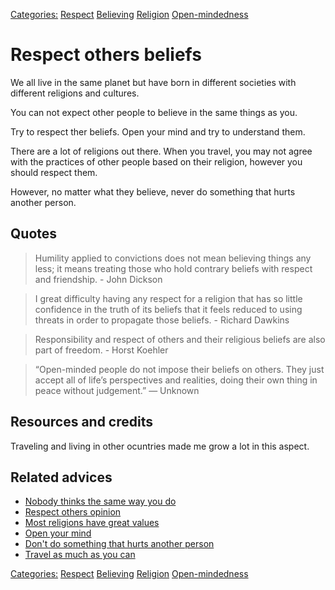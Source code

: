 [Categories:](../Categories/index.md) [Respect](../Categories/Respect.md) [Believing](../Categories/Believing.md) [Religion](../Categories/Religion.md) [Open-mindedness](../Categories/Open-mindedness.md)
# Respect others beliefs

We all live in the same planet but have born in different societies with different religions and cultures.

You can not expect other people to believe in the same things as you.

Try to respect ther beliefs. Open your mind and try to understand them.

There are a lot of religions out there. When you travel, you may not agree with the practices of other people based on their religion, however you should respect them.

However, no matter what they believe, never do something that hurts another person.

## Quotes

> Humility applied to convictions does not mean believing things any less; it means treating those who hold contrary beliefs with respect and friendship. - John Dickson

> I great difficulty having any respect for a religion that has so little confidence in the truth of its beliefs that it feels reduced to using threats in order to propagate those beliefs. - Richard Dawkins

> Responsibility and respect of others and their religious beliefs are also part of freedom. - Horst Koehler

> “Open-minded people do not impose their beliefs on others. They just accept all of life’s perspectives and realities, doing their own thing in peace without judgement.” — Unknown 

## Resources and credits

Traveling and living in other ocuntries made me grow a lot in this aspect.

## Related advices

- [Nobody thinks the same way you do](../Nobody%20thinks%20the%20same%20way%20you%20do/index.md)
- [Respect others opinion](../Respect%20others%20opinion/index.md)
- [Most religions have great values](../Most%20religions%20have%20great%20values/index.md)
- [Open your mind](../Open%20your%20mind/index.md)
- [Don't do something that hurts another person](../Don’t%20do%20something%20that%20hurts%20another%20person/index.md)
- [Travel as much as you can](../Travel%20as%20much%20as%20you%20can/index.md)

[Categories:](../Categories/index.md) [Respect](../Categories/Respect.md) [Believing](../Categories/Believing.md) [Religion](../Categories/Religion.md) [Open-mindedness](../Categories/Open-mindedness.md)